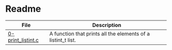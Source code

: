 # Readme
File| Description
-------|------------
[0-print_listint.c](./0-print_listint.c) | A function that prints all the elements of a listint_t list.
